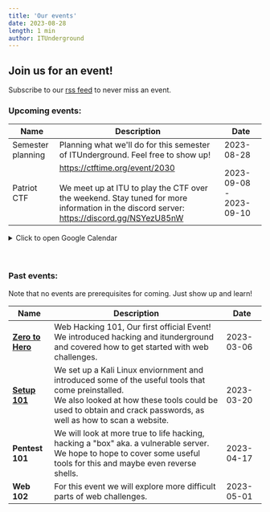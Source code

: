 ```yaml
---
title: 'Our events'
date: 2023-08-28
length: 1 min
author: ITUnderground
---
```


## Join us for an event!

Subscribe to our [rss feed](http://itunderground.dk/rss/events.xml) to never miss an event.

### Upcoming events:

| Name              | Description                                                                                                                                                                    | Date                    |
| ----------------- | ------------------------------------------------------------------------------------------------------------------------------------------------------------------------------ | ----------------------- |
| Semester planning | Planning what we'll do for this semester of ITUnderground. Feel free to show up!                                                                                               | 2023-08-28              |
| Patriot CTF       | https://ctftime.org/event/2030<br><br>We meet up at ITU to play the CTF over the weekend. Stay tuned for more information in the discord server: https://discord.gg/NSYezU85nW | 2023-09-08 - 2023-09-10 |

<details>
<summary>Click to open Google Calendar</summary>
<iframe src="https://calendar.google.com/calendar/embed?src=a958e7dadgao22g6k57f4ogjvvefcnqc%40import.calendar.google.com&ctz=Europe%2FBerlin" style="border: 0;" width="800" height="600" frameborder="0" scrolling="no"></iframe>
</details>

<br>
<br>

### Past events:

Note that no events are prerequisites for coming. Just show up and learn!

| Name                                                                                                                     | Description                                                                                                                                                                                                            | Date       |
| ------------------------------------------------------------------------------------------------------------------------ | ---------------------------------------------------------------------------------------------------------------------------------------------------------------------------------------------------------------------- | ---------- |
| **[Zero to Hero](https://docs.google.com/presentation/d/1NKq6T3BsB07zz03xzss2HTeou0ufYaHw2_7G90WLALU/edit?usp=sharing)** | Web Hacking 101, Our first official Event!<br>We introduced hacking and itunderground and covered how to get started with web challenges.                                                                              | 2023-03-06 |
| **[Setup 101](https://docs.google.com/presentation/d/1Gf1oz5B81gZTHK6ECNtXGcdvrAQvLICyXcp0jkXK0oc/edit?usp=sharing)**    | We set up a Kali Linux enviornment and introduced some of the useful tools that come preinstalled.<br>We also looked at how these tools could be used to obtain and crack passwords, as well as how to scan a website. | 2023-03-20 |
| **Pentest 101**                                                                                                          | We will look at more true to life hacking, hacking a "box" aka. a vulnerable server. We hope to hope to cover some useful tools for this and maybe even reverse shells.                                                | 2023-04-17 |
| **Web 102**                                                                                                              | For this event we will explore more difficult parts of web challenges.                                                                                                                                                 | 2023-05-01 |
